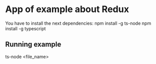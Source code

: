 # App of example about Redux
You have to install the next dependencies:
npm install -g ts-node
npm install -g typescript

## Running example
ts-node <file_name>
